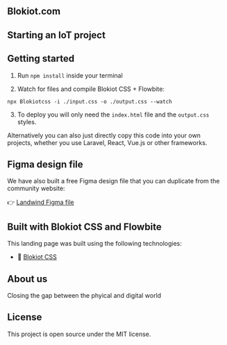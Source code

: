 ## Blokiot.com

## Starting an IoT project

## Getting started


1. Run `npm install` inside your terminal

2. Watch for files and compile Blokiot CSS + Flowbite:

```
npx Blokiotcss -i ./input.css -o ./output.css --watch
```

3. To deploy you will only need the `index.html` file and the `output.css` styles.

Alternatively you can also just directly copy this code into your own projects, whether you use Laravel, React, Vue.js or other frameworks.

## Figma design file

We have also built a free Figma design file that you can duplicate from the community website:

👉 [Landwind Figma file](https://www.figma.com/community/file/1125744163617429490)

## Built with Blokiot CSS and Flowbite

This landing page was built using the following technologies:

- 🔗 [Blokiot CSS](https://Blokiotcss.com/)

## About us

Closing the gap between the phyical and digital world

## License

This project is open source under the MIT license.
